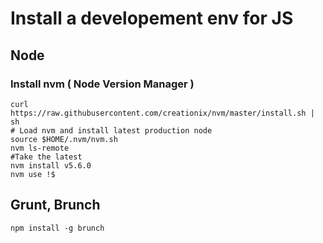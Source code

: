 
# Install a developement env for JS

## Node 

### Install nvm ( Node Version Manager )

~~~
curl https://raw.githubusercontent.com/creationix/nvm/master/install.sh | sh
# Load nvm and install latest production node
source $HOME/.nvm/nvm.sh
nvm ls-remote
#Take the latest 
nvm install v5.6.0
nvm use !$
~~~

## Grunt, Brunch

~~~
npm install -g brunch
~~~


